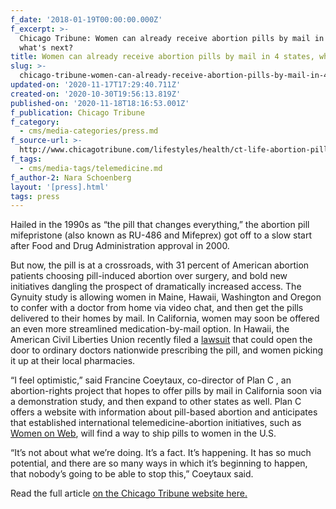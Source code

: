 ```yaml
---
f_date: '2018-01-19T00:00:00.000Z'
f_excerpt: >-
  Chicago Tribune: Women can already receive abortion pills by mail in 4 states,
  what's next?
title: Women can already receive abortion pills by mail in 4 states, what's next?
slug: >-
  chicago-tribune-women-can-already-receive-abortion-pills-by-mail-in-4-states-whats-next
updated-on: '2020-11-17T17:29:40.711Z'
created-on: '2020-10-30T19:56:13.819Z'
published-on: '2020-11-18T18:16:53.001Z'
f_publication: Chicago Tribune
f_category:
  - cms/media-categories/press.md
f_source-url: >-
  http://www.chicagotribune.com/lifestyles/health/ct-life-abortion-pill-future-0119-story.html
f_tags:
  - cms/media-tags/telemedicine.md
f_author-2: Nara Schoenberg
layout: '[press].html'
tags: press
---
```


Hailed in the 1990s as “the pill that changes everything,” the abortion pill mifepristone (also known as RU-486 and Mifeprex) got off to a slow start after Food and Drug Administration approval in 2000.

But now, the pill is at a crossroads, with 31 percent of American abortion patients choosing pill-induced abortion over surgery, and bold new initiatives dangling the prospect of dramatically increased access. The Gynuity study is allowing women in Maine, Hawaii, Washington and Oregon to confer with a doctor from home via video chat, and then get the pills delivered to their homes by mail. In California, women may soon be offered an even more streamlined medication-by-mail option. In Hawaii, the American Civil Liberties Union recently filed a [lawsuit](https://www.aclu.org/news/aclu-challenges-federal-restrictions-abortion-pill) that could open the door to ordinary doctors nationwide prescribing the pill, and women picking it up at their local pharmacies.

“I feel optimistic,” said Francine Coeytaux, co-director of Plan C , an abortion-rights project that hopes to offer pills by mail in California soon via a demonstration study, and then expand to other states as well. Plan C offers a website with information about pill-based abortion and anticipates that established international telemedicine-abortion initiatives, such as [Women on Web](https://www.womenonweb.org/en/page/521/about-women-on-web), will find a way to ship pills to women in the U.S.

“It’s not about what we’re doing. It’s a fact. It’s happening. It has so much potential, and there are so many ways in which it’s beginning to happen, that nobody’s going to be able to stop this,” Coeytaux said.

Read the full article [on the Chicago Tribune website here.](http://www.chicagotribune.com/lifestyles/health/ct-life-abortion-pill-future-0119-story.html)
